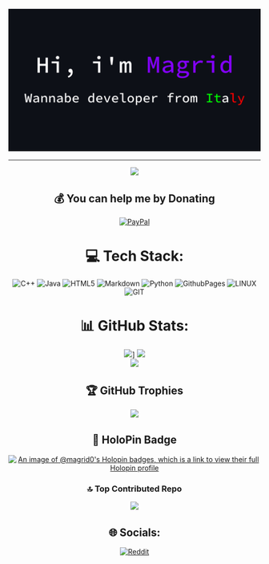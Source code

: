 <div align="center">

![My Image](GH_Banner.jpg)

---
[![](https://visitcount.itsvg.in/api?id=Magrid0&icon=5&color=11)](https://visitcount.itsvg.in)

## 💰 You can help me by Donating
  [![PayPal](https://img.shields.io/badge/PayPal-00457C?style=for-the-badge&logo=paypal&logoColor=white)](https://paypal.me/@Mario2090) 
  
# 💻 Tech Stack:
![C++](https://img.shields.io/badge/c++-%2300599C.svg?style=for-the-badge&logo=c%2B%2B&logoColor=white) ![Java](https://img.shields.io/badge/java-%23ED8B00.svg?style=for-the-badge&logo=openjdk&logoColor=white) ![HTML5](https://img.shields.io/badge/html5-%23E34F26.svg?style=for-the-badge&logo=html5&logoColor=white) ![Markdown](https://img.shields.io/badge/markdown-%23000000.svg?style=for-the-badge&logo=markdown&logoColor=white) ![Python](https://img.shields.io/badge/python-3670A0?style=for-the-badge&logo=python&logoColor=ffdd54) ![GithubPages](https://img.shields.io/badge/github%20pages-121013?style=for-the-badge&logo=github&logoColor=white) ![LINUX](https://img.shields.io/badge/Linux-FCC624?style=for-the-badge&logo=linux&logoColor=black) ![GIT](https://img.shields.io/badge/Git-fc6d26?style=for-the-badge&logo=git&logoColor=white)
# 📊 GitHub Stats:
![](https://streak-stats.demolab.com?user=Magrid0&theme=transparent&hide_border=true)]
![](https://github-readme-streak-stats.herokuapp.com/?user=Magrid0&theme=dark&hide_border=false)<br/>
![](https://github-readme-stats.vercel.app/api/top-langs/?username=Magrid0&theme=dark&hide_border=false&include_all_commits=true&count_private=true&layout=compact)

## 🏆 GitHub Trophies
![](https://github-profile-trophy.vercel.app/?username=Magrid0&theme=radical&no-frame=true&no-bg=false&margin-w=4)

## 📌 HoloPin Badge
[![An image of @magrid0's Holopin badges, which is a link to view their full Holopin profile](https://holopin.me/magrid0)](https://holopin.io/@magrid0)

### 🔝 Top Contributed Repo
![](https://github-contributor-stats.vercel.app/api?username=Magrid0&limit=5&theme=radical&combine_all_yearly_contributions=true)

## 🌐 Socials:
[![Reddit](https://img.shields.io/badge/Reddit-%23FF4500.svg?logo=Reddit&logoColor=white)](https://reddit.com/user/-light_yagami) 

</div>
